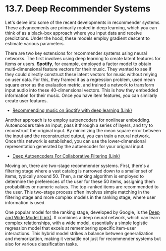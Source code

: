 # 13.7. Deep Recommender Systems

Let's delve into some of the recent developments in recommender systems. These advancements are primarily rooted in deep learning, which you can think of as a black-box approach where you input data and receive predictions. Under the hood, these models employ gradient descent to estimate various parameters.

There are two key extensions for recommender systems using neural networks. The first involves using deep learning to create latent features for items or users. **Spotify**, for example, employed a factor model to obtain multi-dimensional feature vectors for their music. They wanted to see if they could directly construct these latent vectors for music without relying on user data. For this, they framed it as a regression problem, used mean square error as the evaluation metric, and trained a network to transform input audio into these 40-dimensional vectors. This is how they embedded information for their music. Once you have item features, you can similarly create user features.

- [Recommending music on Spotify with deep learning (Link)](https://sander.ai/2014/08/05/spotify-cnns.html)

Another approach is to employ autoencoders for nonlinear embedding. Autoencoders take an input, pass it through a series of layers, and try to reconstruct the original input. By minimizing the mean square error between the input and the reconstructed output, you can train a neural network. Once this network is established, you can use the lower-dimensional representation generated by the autoencoder for your original input.

- [Deep Autoencoders For Collaborative Filtering (Link)](https://towardsdatascience.com/deep-autoencoders-for-collaborative-filtering-6cf8d25bbf1d)

Moving on, there are two-stage recommender systems. First, there's a filtering stage where a vast catalog is narrowed down to a smaller set of items, typically around 50. Then, a ranking algorithm is employed to determine the preferences of the user for these 50 items, assigning them probabilities or numeric values. The top-ranked items are recommended to the user. This two-stage process often involves simple matching in the filtering stage and more complex models in the ranking stage, where user information is used.

One popular model for the ranking stage, developed by Google, is the [Deep and Wide Model (Link)](https://blog.research.google/2016/06/wide-deep-learning-better-together-with.html). It combines a deep neural network, which can learn complex relationships, with a wide model, essentially a simple logistic regression model that excels at remembering specific item-user interactions. This hybrid model strikes a balance between generalization and memorization, making it versatile not just for recommender systems but also for various classification tasks.
